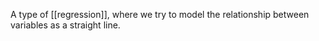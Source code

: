 A type of [[regression]], where we try to model the relationship between variables as a straight line.